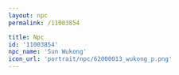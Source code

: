 ```yaml
---
layout: npc
permalink: /11003854

title: Npc
id: '11003854'
npc_name: 'Sun Wukong'
icon_url: 'portrait/npc/62000013_wukong_p.png'
---
```

